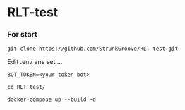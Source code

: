 # RLT-test

### For start
```
git clone https://github.com/StrunkGroove/RLT-test.git
```
Edit .env ans set ...
```
BOT_TOKEN=<your token bot>
```
```
cd RLT-test/
```
```
docker-compose up --build -d
```
